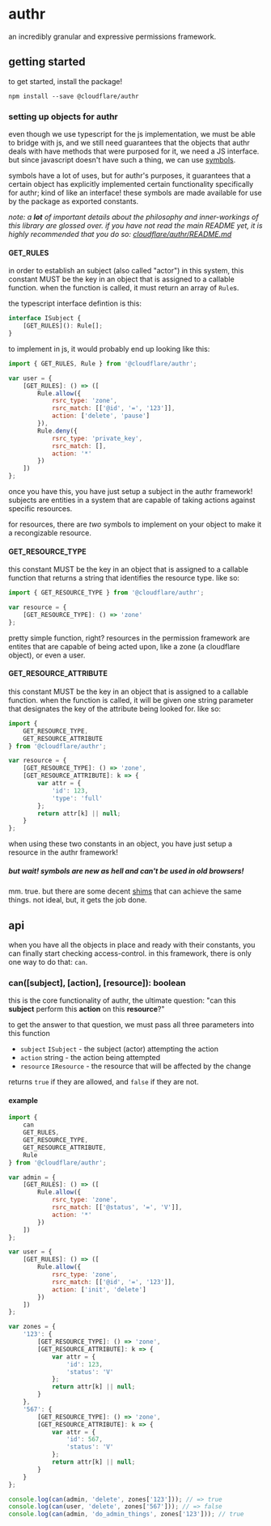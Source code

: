 # authr
an incredibly granular and expressive permissions framework.

## getting started
to get started, install the package!
```
npm install --save @cloudflare/authr
```

### setting up objects for authr

even though we use typescript for the js implementation, we must be able to bridge with js, and we still need guarantees that the objects that authr deals with have methods that were purposed for it, we need a JS interface. but since javascript doesn't have such a thing, we can use [symbols](https://developer.mozilla.org/en-US/docs/Web/JavaScript/Reference/Global_Objects/Symbol).

symbols have a lot of uses, but for authr's purposes, it guarantees that a certain object has explicitly implemented certain functionality specifically for authr; kind of like an interface! these symbols are made available for use by the package as exported constants.

*note: a **lot** of important details about the philosophy and inner-workings of this library are glossed over. if you have not read the main README yet, it is highly recommended that you do so: [cloudflare/authr/README.md](https://github.com/cloudflare/authr/blob/master/README.md)*

#### GET_RULES
in order to establish an subject (also called "actor") in this system, this constant MUST be the key in an object that is assigned to a callable function. when the function is called, it must return an array of `Rule`s.

the typescript interface defintion is this:

```typescript
interface ISubject {
    [GET_RULES](): Rule[];
}
```

to implement in js, it would probably end up looking like this:

```js
import { GET_RULES, Rule } from '@cloudflare/authr';

var user = {
    [GET_RULES]: () => ([
        Rule.allow({
            rsrc_type: 'zone',
            rsrc_match: [['@id', '=', '123']],
            action: ['delete', 'pause']
        }),
        Rule.deny({
            rsrc_type: 'private_key',
            rsrc_match: [],
            action: '*'
        })
    ])
};
```

once you have this, you have just setup a subject in the authr framework! subjects are entities in a system that are capable of taking actions against specific resources.

for resources, there are *two* symbols to implement on your object to make it a recongizable resource.

#### GET_RESOURCE_TYPE

this constant MUST be the key in an object that is assigned to a callable function that returns a string that identifies the resource type. like so:

```js
import { GET_RESOURCE_TYPE } from '@cloudflare/authr';

var resource = {
    [GET_RESOURCE_TYPE]: () => 'zone'
};
```

pretty simple function, right? resources in the permission framework are entites that are capable of being acted upon, like a zone (a cloudflare object), or even a user.

#### GET_RESOURCE_ATTRIBUTE
this constant MUST be the key in an object that is assigned to a callable function. when the function is called, it will be given one string parameter that designates the key of the attribute being looked for. like so:

```js
import {
    GET_RESOURCE_TYPE,
    GET_RESOURCE_ATTRIBUTE
} from '@cloudflare/authr';

var resource = {
    [GET_RESOURCE_TYPE]: () => 'zone',
    [GET_RESOURCE_ATTRIBUTE]: k => {
        var attr = {
            'id': 123,
            'type': 'full'
        };
        return attr[k] || null;
    }
};
```

when using these two constants in an object, you have just setup a resource in the authr framework!

##### but wait! symbols are new as hell and can't be used in old browsers!
mm. true. but there are some decent [shims](https://github.com/medikoo/es6-symbol) that can achieve the same things. not ideal, but, it gets the job done.

## api
when you have all the objects in place and ready with their constants, you can finally start checking access-control. in this framework, there is only one way to do that: `can`.

### can([subject], [action], [resource]): boolean
this is the core functionality of authr, the ultimate question: "can this **subject** perform this **action** on this **resource**?"

to get the answer to that question, we must pass all three parameters into this function

- `subject` `ISubject` - the subject (actor) attempting the action
- `action` string - the action being attempted
- `resource`  `IResource` - the resource that will be affected by the change

returns `true` if they are allowed, and `false` if they are not.

#### example
```js
import {
    can
    GET_RULES,
    GET_RESOURCE_TYPE,
    GET_RESOURCE_ATTRIBUTE,
    Rule
} from '@cloudflare/authr';

var admin = {
    [GET_RULES]: () => ([
        Rule.allow({
            rsrc_type: 'zone',
            rsrc_match: [['@status', '=', 'V']],
            action: '*'
        })
    ])
};

var user = {
    [GET_RULES]: () => ([
        Rule.allow({
            rsrc_type: 'zone',
            rsrc_match: [['@id', '=', '123']],
            action: ['init', 'delete']
        })
    ])
};

var zones = {
    '123': {
        [GET_RESOURCE_TYPE]: () => 'zone',
        [GET_RESOURCE_ATTRIBUTE]: k => {
            var attr = {
                'id': 123,
                'status': 'V'
            };
            return attr[k] || null;
        }
    },
    '567': {
        [GET_RESOURCE_TYPE]: () => 'zone',
        [GET_RESOURCE_ATTRIBUTE]: k => {
            var attr = {
                'id': 567,
                'status': 'V'
            };
            return attr[k] || null;
        }
    }
};

console.log(can(admin, 'delete', zones['123'])); // => true
console.log(can(user, 'delete', zones['567'])); // => false
console.log(can(admin, 'do_admin_things', zones['123'])); // true

```
